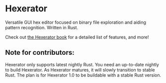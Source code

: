 # Hexerator
Versatile GUI hex editor focused on binary file exploration and aiding pattern recognition. Written in Rust.

Check out [the Hexerator book](https://crumblingstatue.github.io/hexerator-book/) for a detailed list of features, and more!

## Note for contributors:
Hexerator only supports latest nightly Rust. You need an up-to-date nightly to build Hexerator.
As Hexerator matures, it will slowly transition to stable Rust.
The plan is for Hexerator 1.0 to be buildable with a stable Rust version.
